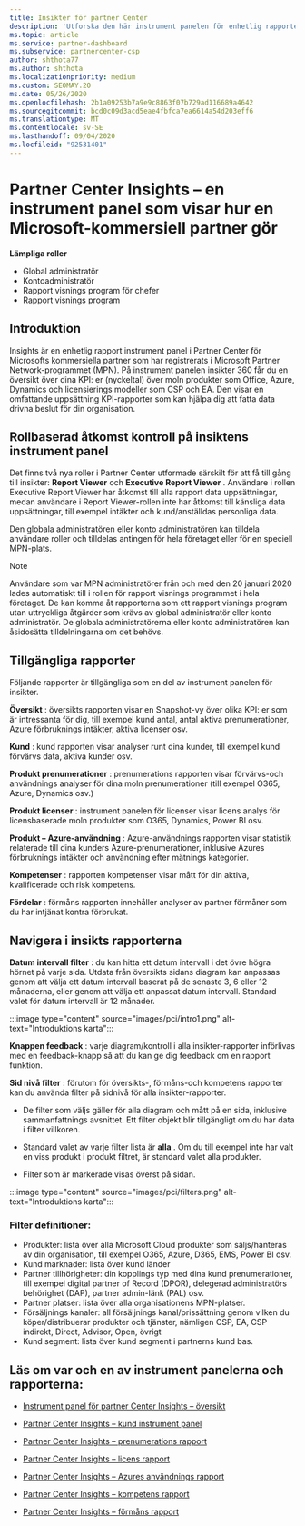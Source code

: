 ```yaml
---
title: Insikter för partner Center
description: 'Utforska den här instrument panelen för enhetlig rapportering i Partner Center. Se hur du arbetar i KPI: er för försäljning och distribution, kund utveckling och mycket mer.'
ms.topic: article
ms.service: partner-dashboard
ms.subservice: partnercenter-csp
author: shthota77
ms.author: shthota
ms.localizationpriority: medium
ms.custom: SEOMAY.20
ms.date: 05/26/2020
ms.openlocfilehash: 2b1a09253b7a9e9c8863f07b729ad116689a4642
ms.sourcegitcommit: bcd0c09d3acd5eae4fbfca7ea6614a54d203eff6
ms.translationtype: MT
ms.contentlocale: sv-SE
ms.lasthandoff: 09/04/2020
ms.locfileid: "92531401"
---
```

# <a name="partner-center-insights---a-dashboard-that-shows-how-a-microsoft-commercial-partner-is-doing"></a>Partner Center Insights – en instrument panel som visar hur en Microsoft-kommersiell partner gör

**Lämpliga roller**
- Global administratör
- Kontoadministratör
- Rapport visnings program för chefer
- Rapport visnings program

## <a name="introduction"></a>Introduktion

Insights är en enhetlig rapport instrument panel i Partner Center för Microsofts kommersiella partner som har registrerats i Microsoft Partner Network-programmet (MPN). På instrument panelen insikter 360 får du en översikt över dina KPI: er (nyckeltal) över moln produkter som Office, Azure, Dynamics och licensierings modeller som CSP och EA. Den visar en omfattande uppsättning KPI-rapporter som kan hjälpa dig att fatta data drivna beslut för din organisation. 

## <a name="role-based-access-control-to-the-insights-dashboard"></a>Rollbaserad åtkomst kontroll på insiktens instrument panel

Det finns två nya roller i Partner Center utformade särskilt för att få till gång till insikter: **Report Viewer** och **Executive Report Viewer** . Användare i rollen Executive Report Viewer har åtkomst till alla rapport data uppsättningar, medan användare i Report Viewer-rollen inte har åtkomst till känsliga data uppsättningar, till exempel intäkter och kund/anställdas personliga data. 

Den globala administratören eller konto administratören kan tilldela användare roller och tilldelas antingen för hela företaget eller för en speciell MPN-plats.  

>[!Note] 
>Användare som var MPN administratörer från och med den 20 januari 2020 lades automatiskt till i rollen för rapport visnings programmet i hela företaget. De kan komma åt rapporterna som ett rapport visnings program utan uttryckliga åtgärder som krävs av global administratör eller konto administratör. De globala administratörerna eller konto administratören kan åsidosätta tilldelningarna om det behövs. 

## <a name="reports-available"></a>Tillgängliga rapporter

Följande rapporter är tillgängliga som en del av instrument panelen för insikter.

**Översikt** : översikts rapporten visar en Snapshot-vy över olika KPI: er som är intressanta för dig, till exempel kund antal, antal aktiva prenumerationer, Azure förbruknings intäkter, aktiva licenser osv.

**Kund** : kund rapporten visar analyser runt dina kunder, till exempel kund förvärvs data, aktiva kunder osv.

**Produkt prenumerationer** : prenumerations rapporten visar förvärvs-och användnings analyser för dina moln prenumerationer (till exempel O365, Azure, Dynamics osv.)

**Produkt licenser** : instrument panelen för licenser visar licens analys för licensbaserade moln produkter som O365, Dynamics, Power BI osv.

**Produkt – Azure-användning** : Azure-användnings rapporten visar statistik relaterade till dina kunders Azure-prenumerationer, inklusive Azures förbruknings intäkter och användning efter mätnings kategorier.

**Kompetenser** : rapporten kompetenser visar mått för din aktiva, kvalificerade och risk kompetens.

**Fördelar** : förmåns rapporten innehåller analyser av partner förmåner som du har intjänat kontra förbrukat.

## <a name="navigating-the-insights-reports"></a>Navigera i insikts rapporterna

**Datum intervall filter** : du kan hitta ett datum intervall i det övre högra hörnet på varje sida. Utdata från översikts sidans diagram kan anpassas genom att välja ett datum intervall baserat på de senaste 3, 6 eller 12 månaderna, eller genom att välja ett anpassat datum intervall. Standard valet för datum intervall är 12 månader. 

:::image type="content" source="images/pci/intro1.png" alt-text="Introduktions karta":::

**Knappen feedback** : varje diagram/kontroll i alla insikter-rapporter införlivas med en feedback-knapp så att du kan ge dig feedback om en rapport funktion. 

 
**Sid nivå filter** : förutom för översikts-, förmåns-och kompetens rapporter kan du använda filter på sidnivå för alla insikter-rapporter. 

- De filter som väljs gäller för alla diagram och mått på en sida, inklusive sammanfattnings avsnittet. Ett filter objekt blir tillgängligt om du har data i filter villkoren. 

- Standard valet av varje filter lista är **alla** . Om du till exempel inte har valt en viss produkt i produkt filtret, är standard valet alla produkter.

- Filter som är markerade visas överst på sidan. 

:::image type="content" source="images/pci/filters.png" alt-text="Introduktions karta":::

### <a name="filters-definitions"></a>Filter definitioner:

- Produkter: lista över alla Microsoft Cloud produkter som säljs/hanteras av din organisation, till exempel O365, Azure, D365, EMS, Power BI osv.
- Kund marknader: lista över kund länder
- Partner tillhörigheter: din kopplings typ med dina kund prenumerationer, till exempel digital partner of Record (DPOR), delegerad administratörs behörighet (DAP), partner admin-länk (PAL) osv. 
- Partner platser: lista över alla organisationens MPN-platser.
- Försäljnings kanaler: all försäljnings kanal/prissättning genom vilken du köper/distribuerar produkter och tjänster, nämligen CSP, EA, CSP indirekt, Direct, Advisor, Open, övrigt
- Kund segment: lista över kund segment i partnerns kund bas.

## <a name="read-about-each-of-the-dashboards-and-reports"></a>Läs om var och en av instrument panelerna och rapporterna:

- [Instrument panel för partner Center Insights – översikt](pci-overview-report.md)

- [Partner Center Insights – kund instrument panel](pci-customer-report.md)

- [Partner Center Insights – prenumerations rapport](pci-product-subscriptions-report.md)

- [Partner Center Insights – licens rapport](pci-product-licenses-report.md)

- [Partner Center Insights – Azures användnings rapport](pci-azure-usage-report.md)

- [Partner Center Insights – kompetens rapport](pci-competencies-report.md)

- [Partner Center Insights – förmåns rapport](pci-benefits-report.md)
